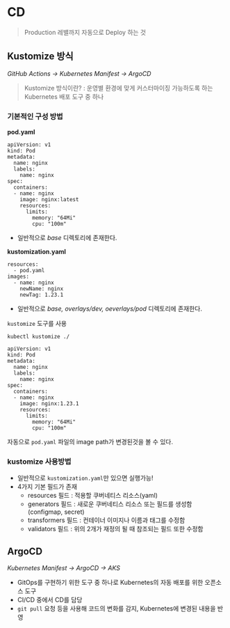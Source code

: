 # CD

> Production 레밸까지 자동으로 Deploy 하는 것 


## Kustomize 방식 
*GitHub Actions -> Kubernetes Manifest -> ArgoCD*
> Kustomize 방식이란? : 운영별 환경에 맞게 커스터마이징 가능하도록 하는 Kubernetes 배포 도구 중 하나 

### 기본적인 구성 방법

**pod.yaml**
```
apiVersion: v1
kind: Pod
metadata:
  name: nginx
  labels:
    name: nginx
spec:
  containers:
  - name: nginx
    image: nginx:latest
    resources:
      limits:
        memory: "64Mi"
        cpu: "100m"
```
- 일반적으로 *base* 디렉토리에 존재한다.

**kustomization.yaml**
```
resources:
  - pod.yaml
images:
  - name: nginx
    newName: nginx
    newTag: 1.23.1
```
- 일반적으로 *base, overlays/dev, oeverlays/pod* 디렉토리에 존재한다.


`kustomize` 도구를 사용
```
kubectl kustomize ./
```

```
apiVersion: v1
kind: Pod
metadata:
  name: nginx
  labels:
    name: nginx
spec:
  containers:
  - name: nginx
    image: nginx:1.23.1
    resources:
      limits:
        memory: "64Mi"
        cpu: "100m"
```

자동으로 `pod.yaml` 파일의 image path가 변경된것을 볼 수 있다.

### kustomize 사용방법

- 일반적으로 `kustomization.yaml`만 있으면 실행가능!
- 4가지 기본 필드가 존재
  - resources 필드 : 적용할 쿠버네티스 리소스(yaml)
  - generators 필드 : 새로운 쿠버네티스 리소스 또는 필드를 생성함 (configmap, secret)
  - transformers 필드 : 컨테이너 이미지나 이름과 태그를 수정함
  - validators 필드 : 위의 2개가 재정의 될 때 참조되는 필드 또한 수정함

## ArgoCD
*Kubernetes Manifest -> ArgoCD -> AKS*

- GitOps를 구현하기 위한 도구 중 하나로 Kubernetes의 자동 배포를 위한 오픈소스 도구
- CI/CD 중에서 CD를 담당
- `git pull` 요청 등을 사용해 코드의 변화를 감지, Kubernetes에 변경된 내용을 반영